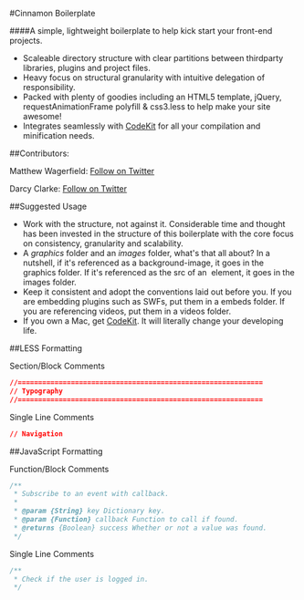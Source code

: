 #Cinnamon Boilerplate

####A simple, lightweight boilerplate to help kick start your front-end projects.

* Scaleable directory structure with clear partitions between thirdparty libraries, plugins and project files.
* Heavy focus on structural granularity with intuitive delegation of responsibility.
* Packed with plenty of goodies including an HTML5 template, jQuery, requestAnimationFrame polyfill & css3.less to help make your site awesome!
* Integrates seamlessly with [CodeKit](http://incident57.com/codekit/) for all your compilation and minification needs.

##Contributors:

Matthew Wagerfield: [Follow on Twitter](https://twitter.com/#!/mwagerfield)

Darcy Clarke: [Follow on Twitter](https://twitter.com/#!/darcy_clarke)

##Suggested Usage

* Work with the structure, not against it. Considerable time and thought has been invested in the structure of this boilerplate with the core focus on consistency, granularity and scalability.
* A *graphics* folder and an *images* folder, what's that all about? In a nutshell, if it's referenced as a background-image, it goes in the graphics folder. If it's referenced as the src of an <img> element, it goes in the images folder.
* Keep it consistent and adopt the conventions laid out before you. If you are embedding plugins such as SWFs, put them in a embeds folder. If you are referencing videos, put them in a videos folder.
* If you own a Mac, get [CodeKit](http://incident57.com/codekit/). It will literally change your developing life.

##LESS Formatting

Section/Block Comments

```css
//============================================================
// Typography
//============================================================
```

Single Line Comments

```css
// Navigation
```

##JavaScript Formatting

Function/Block Comments

```javascript
/**
 * Subscribe to an event with callback.
 * 
 * @param {String} key Dictionary key.
 * @param {Function} callback Function to call if found.
 * @returns {Boolean} success Whether or not a value was found.
 */
```

Single Line Comments

```javascript
/**
 * Check if the user is logged in.
 */
```


